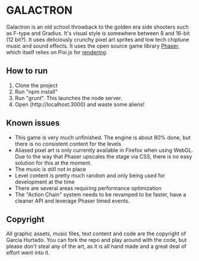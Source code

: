 # GALACTRON
Galactron is an old school throwback to the golden era side shooters such as F-type and Gradius. It's visual style is somewhere between 8 and 16-bit (12 bit?). It uses deliciously crunchy pixel art sprites and low tech chiptune music and sound effects. It uses the open source game library [Phaser](http://phaser.io/), which itself relies on Pixi.js for [rendering](http://www.pixijs.com/).

## How to run
1. Clone the project
2. Run "npm install"
3. Run "grunt". This launches the node server.
4. Open (http://localhost:3000) and waste some aliens!

## Known issues
- This game is very much unfinished. The engine is about 80% done, but there is no consistent content for the levels
- Aliased pixel art is only currently available in Firefox when using WebGL. Due to the way that Phaser upscales the stage via CSS, there is no easy solution for this at the moment.
- The music is still not in place 
- Level content is pretty much random and only being used for development at the time
- There are several areas requiring performance optimization
- The "Action Chain" system needs to be revamped to be faster, have a cleaner API and leverage Phaser timed events.

## Copyright
All graphic assets, music files, text content and code are the copyright of Garcia Hurtado. You can fork the repo and play around with the code, but please don't steal any of the art, as it is all hand made and a great deal of effort went into it.